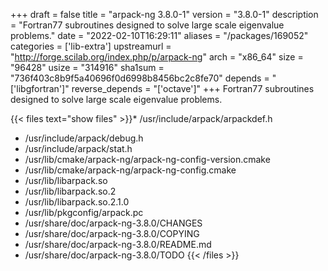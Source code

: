 +++
draft = false
title = "arpack-ng 3.8.0-1"
version = "3.8.0-1"
description = "Fortran77 subroutines designed to solve large scale eigenvalue problems."
date = "2022-02-10T16:29:11"
aliases = "/packages/169052"
categories = ['lib-extra']
upstreamurl = "http://forge.scilab.org/index.php/p/arpack-ng"
arch = "x86_64"
size = "96428"
usize = "314916"
sha1sum = "736f403c8b9f5a40696f0d6998b8456bc2c8fe70"
depends = "['libgfortran']"
reverse_depends = "['octave']"
+++
Fortran77 subroutines designed to solve large scale eigenvalue problems.

{{< files text="show files" >}}* /usr/include/arpack/arpackdef.h
* /usr/include/arpack/debug.h
* /usr/include/arpack/stat.h
* /usr/lib/cmake/arpack-ng/arpack-ng-config-version.cmake
* /usr/lib/cmake/arpack-ng/arpack-ng-config.cmake
* /usr/lib/libarpack.so
* /usr/lib/libarpack.so.2
* /usr/lib/libarpack.so.2.1.0
* /usr/lib/pkgconfig/arpack.pc
* /usr/share/doc/arpack-ng-3.8.0/CHANGES
* /usr/share/doc/arpack-ng-3.8.0/COPYING
* /usr/share/doc/arpack-ng-3.8.0/README.md
* /usr/share/doc/arpack-ng-3.8.0/TODO
{{< /files >}}